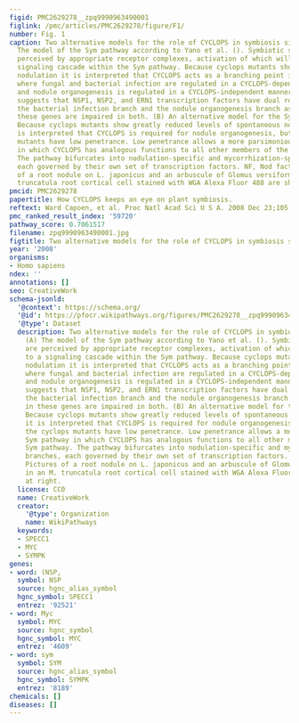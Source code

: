 ```yaml
---
figid: PMC2629278__zpq9990963490001
figlink: /pmc/articles/PMC2629278/figure/F1/
number: Fig. 1
caption: Two alternative models for the role of CYCLOPS in symbiosis signaling. (A)
  The model of the Sym pathway according to Yano et al. (). Symbiotic signals are
  perceived by appropriate receptor complexes, activation of which will lead to a
  signaling cascade within the Sym pathway. Because cyclops mutants show spontaneous
  nodulation it is interpreted that CYCLOPS acts as a branching point in the pathway,
  where fungal and bacterial infection are regulated in a CYCLOPS-dependent manner
  and nodule organogenesis is regulated in a CYCLOPS-independent manner. This finding
  suggests that NSP1, NSP2, and ERN1 transcription factors have dual roles in both
  the bacterial infection branch and the nodule organogenesis branch as mutants in
  these genes are impaired in both. (B) An alternative model for the Sym pathway.
  Because cyclops mutants show greatly reduced levels of spontaneous nodulation it
  is interpreted that CYCLOPS is required for nodule organogenesis, but that the cyclops
  mutants have low penetrance. Low penetrance allows a more parsimonious Sym pathway
  in which CYCLOPS has analogous functions to all other members of the Sym pathway.
  The pathway bifurcates into nodulation-specific and mycorrhization-specific branches,
  each governed by their own set of transcription factors. NF, Nod factor. Pictures
  of a root nodule on L. japonicus and an arbuscule of Glomus versiforme in an M.
  truncatula root cortical cell stained with WGA Alexa Fluor 488 are shown at right.
pmcid: PMC2629278
papertitle: How CYCLOPS keeps an eye on plant symbiosis.
reftext: Ward Capoen, et al. Proc Natl Acad Sci U S A. 2008 Dec 23;105(51):20053-20054.
pmc_ranked_result_index: '59720'
pathway_score: 0.7061517
filename: zpq9990963490001.jpg
figtitle: Two alternative models for the role of CYCLOPS in symbiosis signaling
year: '2008'
organisms:
- Homo sapiens
ndex: ''
annotations: []
seo: CreativeWork
schema-jsonld:
  '@context': https://schema.org/
  '@id': https://pfocr.wikipathways.org/figures/PMC2629278__zpq9990963490001.html
  '@type': Dataset
  description: Two alternative models for the role of CYCLOPS in symbiosis signaling.
    (A) The model of the Sym pathway according to Yano et al. (). Symbiotic signals
    are perceived by appropriate receptor complexes, activation of which will lead
    to a signaling cascade within the Sym pathway. Because cyclops mutants show spontaneous
    nodulation it is interpreted that CYCLOPS acts as a branching point in the pathway,
    where fungal and bacterial infection are regulated in a CYCLOPS-dependent manner
    and nodule organogenesis is regulated in a CYCLOPS-independent manner. This finding
    suggests that NSP1, NSP2, and ERN1 transcription factors have dual roles in both
    the bacterial infection branch and the nodule organogenesis branch as mutants
    in these genes are impaired in both. (B) An alternative model for the Sym pathway.
    Because cyclops mutants show greatly reduced levels of spontaneous nodulation
    it is interpreted that CYCLOPS is required for nodule organogenesis, but that
    the cyclops mutants have low penetrance. Low penetrance allows a more parsimonious
    Sym pathway in which CYCLOPS has analogous functions to all other members of the
    Sym pathway. The pathway bifurcates into nodulation-specific and mycorrhization-specific
    branches, each governed by their own set of transcription factors. NF, Nod factor.
    Pictures of a root nodule on L. japonicus and an arbuscule of Glomus versiforme
    in an M. truncatula root cortical cell stained with WGA Alexa Fluor 488 are shown
    at right.
  license: CC0
  name: CreativeWork
  creator:
    '@type': Organization
    name: WikiPathways
  keywords:
  - SPECC1
  - MYC
  - SYMPK
genes:
- word: (NSP,
  symbol: NSP
  source: hgnc_alias_symbol
  hgnc_symbol: SPECC1
  entrez: '92521'
- word: Myc
  symbol: MYC
  source: hgnc_symbol
  hgnc_symbol: MYC
  entrez: '4609'
- word: sym
  symbol: SYM
  source: hgnc_alias_symbol
  hgnc_symbol: SYMPK
  entrez: '8189'
chemicals: []
diseases: []
---
```

